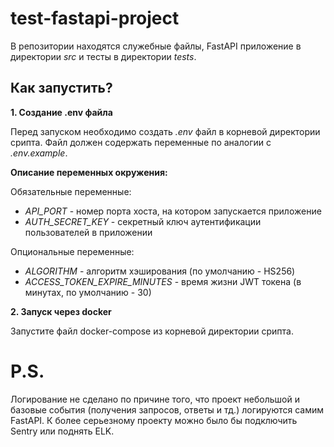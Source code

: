 # test-fastapi-project

В репозитории находятся служебные файлы, FastAPI приложение в директории *src* и тесты в директории *tests*.

## Как запустить?

**1. Создание .env файла**

Перед запуском необходимо создать *.env* файл в корневой директории срипта. Файл должен содержать переменные по аналогии с *.env.example*.

**Описание переменных окружения:**

Обязательные переменные:
<ul>
  <li><em>API_PORT</em> - номер порта хоста, на котором запускается приложение</li>
  <li><em>AUTH_SECRET_KEY</em> - секретный ключ аутентификации пользователей в приложении</li>
</ul>

Опциональные переменные:
<ul>
  <li><em>ALGORITHM</em> - алгоритм хэширования (по умолчанию - HS256)</li>
  <li><em>ACCESS_TOKEN_EXPIRE_MINUTES</em> - время жизни JWT токена (в минутах, по умолчанию - 30)</li>
</ul>

**2. Запуск через docker**

Запустите файл docker-compose из корневой директории срипта.

# P.S.
Логирование не сделано по причине того, что проект небольшой и базовые события (получения запросов, ответы и тд.) логируются самим FastAPI. К более серьезному проекту можно было бы подключить Sentry или поднять ELK.
